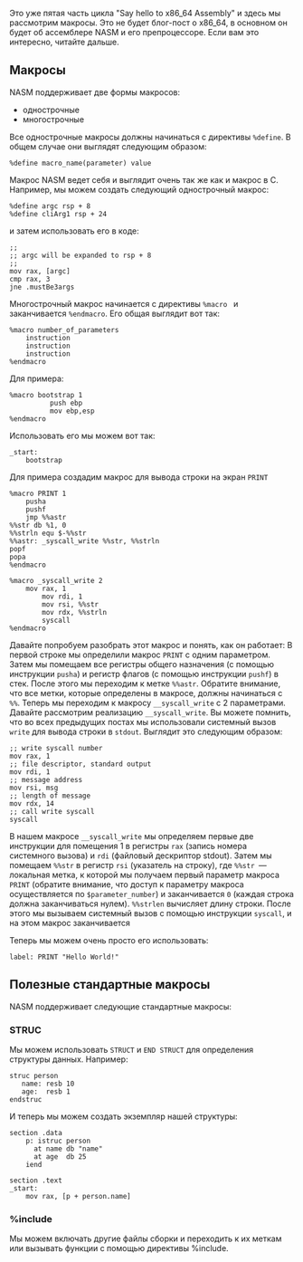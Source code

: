 
Это уже пятая часть цикла "Say hello to x86_64 Assembly" и здесь мы рассмотрим макросы. Это не будет блог-пост о x86_64, в основном он будет об ассемблере NASM и его препроцессоре. Если вам это интересно, читайте дальше.

## Макросы

NASM поддерживает две формы макросов:

* однострочные
* многострочные

Все однострочные макросы должны начинаться с директивы `%define`. В общем случае они выглядят следующим образом:

```assembly
%define macro_name(parameter) value
```

Макрос NASM ведет себя и выглядит очень так же как и макрос в C. Например, мы можем создать следующий однострочный макрос:

```assembly
%define argc rsp + 8
%define cliArg1 rsp + 24
```

и затем использовать его в коде:

```assembly
;;
;; argc will be expanded to rsp + 8
;;
mov rax, [argc]
cmp rax, 3
jne .mustBe3args
```

Многострочный макрос начинается с директивы `%macro ` и заканчивается `%endmacro`. Его общая выглядит вот так:

```assembly
%macro number_of_parameters
    instruction
    instruction
    instruction
%endmacro
```

Для примера:

```assembly
%macro bootstrap 1
          push ebp
          mov ebp,esp
%endmacro
```

Использовать его мы можем вот так:

```assembly
_start:
    bootstrap
```

Для примера создадим макрос для вывода строки на экран `PRINT`

```assembly
%macro PRINT 1
    pusha
    pushf
    jmp %%astr
%%str db %1, 0
%%strln equ $-%%str
%%astr: _syscall_write %%str, %%strln
popf
popa
%endmacro

%macro _syscall_write 2
	mov rax, 1
        mov rdi, 1
        mov rsi, %%str
        mov rdx, %%strln
        syscall
%endmacro
```

Давайте попробуем разобрать этот макрос и понять, как он работает: В первой строке мы определили макрос `PRINT` с одним параметром. Затем мы помещаем все регистры общего назначения (с помощью инструкции `pusha`) и регистр флагов (с помощью инструкции `pushf`) в стек. После этого мы переходим к метке `%%astr`. Обратите внимание, что все метки, которые определены в макросе, должны начинаться с `%%`. Теперь мы переходим к макросу `__syscall_write` с 2 параметрами. Давайте рассмотрим реализацию `__syscall_write`. Вы можете помнить, что во всех предыдущих постах мы использовали системный вызов `write` для вывода строки в `stdout`. Выглядит это следующим образом:

```assembly
;; write syscall number
mov rax, 1
;; file descriptor, standard output
mov rdi, 1
;; message address
mov rsi, msg
;; length of message
mov rdx, 14
;; call write syscall
syscall
```

В нашем макросе `__syscall_write` мы определяем первые две инструкции для помещения 1 в регистры `rax` (запись номера системного вызова) и `rdi` (файловый дескриптор stdout). Затем мы помещаем `%%str` в регистр `rsi` (указатель на строку), где `%%str `— локальная метка, к которой мы получаем первый параметр макроса `PRINT` (обратите внимание, что доступ к параметру макроса осуществляется по `$parameter_number`) и заканчивается `0` (каждая строка должна заканчиваться нулем). `%%strlen` вычисляет длину строки. После этого мы вызываем системный вызов с помощью инструкции `syscall`, и на этом макрос заканчивается

Теперь мы можем очень просто его использовать:

```assembly
label: PRINT "Hello World!"
```

## Полезные стандартные макросы

NASM поддерживает следующие стандартные макросы:

### STRUC

Мы можем использовать `STRUCT` и `END STRUCT` для определения структуры данных. Например:

```assembly
struc person
   name: resb 10
   age:  resb 1
endstruc
```

И теперь мы можем создать экземпляр нашей структуры:

```assembly
section .data
    p: istruc person
      at name db "name"
      at age  db 25
    iend

section .text
_start:
    mov rax, [p + person.name]
```

### %include

Мы можем включать другие файлы сборки и переходить к их меткам или вызывать функции с помощью директивы %include.
